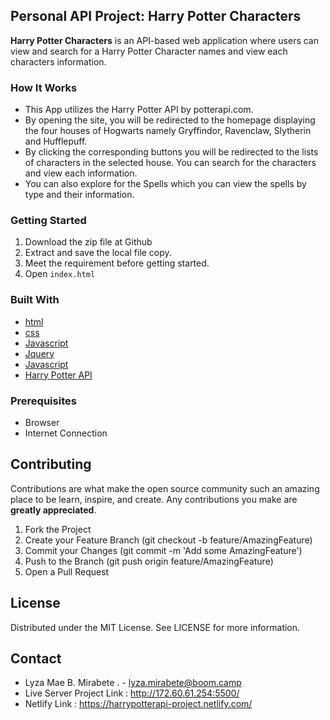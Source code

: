 <!-- ABOUT THE PROJECT -->
## Personal API Project: Harry Potter Characters
<!-- [![Product Name Screen Shot][product-screenshot]](https://example.com) -->
**Harry Potter Characters** is an API-based web application where users can view and search for a Harry Potter Character names and view each characters information.
### How It Works

-  This App utilizes the Harry Potter API by potterapi.com. 
-  By opening the site, you will be redirected to the homepage displaying the four houses of Hogwarts namely Gryffindor, Ravenclaw, Slytherin and Hufflepuff. 
-  By clicking the corresponding buttons you will be redirected to the lists of characters in the selected house. You can search for the characters and view each information. 
-  You can also explore for the Spells which you can view the spells by type and their information.

### Getting Started
<!-- Getting Started -->
1. Download the zip file at Github
2. Extract and save the local file copy.
3. Meet the requirement before getting started.
4. Open `index.html`

### Built With
<!--Built With-->
-  [html](https://www.w3schools.com/html/html_intro.asp)
-  [css](https://www.w3schools.com/css/)
-  [Javascript](http://vanilla-js.com/)
-  [Jquery](http://jquery.com/)
-  [Javascript](https://fonts.google.com/)
-  [Harry Potter API](https://potterapi.com)

### Prerequisites
<!--Prerequisites-->
-  Browser
-  Internet Connection

<!-- CONTRIBUTING -->
## Contributing

Contributions are what make the open source community such an amazing place to be learn, inspire, and create. Any contributions you make are **greatly appreciated**.
1. Fork the Project
2. Create your Feature Branch (git checkout -b feature/AmazingFeature)
3. Commit your Changes (git commit -m 'Add some AmazingFeature')
4. Push to the Branch (git push origin feature/AmazingFeature)
5. Open a Pull Request
<!-- LICENSE -->

## License

Distributed under the MIT License. See LICENSE for more information.

<!-- CONTACT -->
## Contact

- Lyza Mae B. Mirabete . - lyza.mirabete@boom.camp
- Live Server Project Link : http://172.60.61.254:5500/
- Netlify Link : https://harrypotterapi-project.netlify.com/

